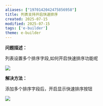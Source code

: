 ```yaml
---
aliases: ["1970142042475856958"]
title: 列表支持开启快速排序
created: 2025-07-15
modified: 2025-07-15
tags: ['e-builder']
theme: e-builder
---
```


**问题描述：**

列表设置多个排序字段,如何开启快速排序功能呢

![](fb7d3090c9ded0d66d303560a7177dcc.jpg)

**解决方法：**

添加多个排序字段后，开启显示快速排序按钮

![](b7d4151d4baa194c159ed3e28606c760.jpg)